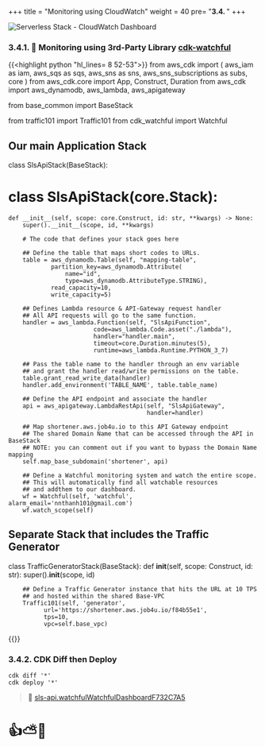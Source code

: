 +++
title = "Monitoring using CloudWatch"
weight = 40
pre= "<b>3.4. </b>"
+++

![Serverless Stack - CloudWatch Dashboard](/images/serverless-python/serverless-stack-dashboard.png)

### 3.4.1. 🎯 Monitoring using 3rd-Party Library [cdk-watchful](https://pypi.org/project/cdk-watchful/) 

{{<highlight python "hl_lines= 8 52-53">}}
from aws_cdk import (
    aws_iam as iam,
    aws_sqs as sqs,
    aws_sns as sns,
    aws_sns_subscriptions as subs,
    core
)
from aws_cdk.core import App, Construct, Duration
from aws_cdk import aws_dynamodb, aws_lambda, aws_apigateway

from base_common import BaseStack

from traffic101 import Traffic101
from cdk_watchful import Watchful

## Our main Application Stack
class SlsApiStack(BaseStack):
# class SlsApiStack(core.Stack):

    def __init__(self, scope: core.Construct, id: str, **kwargs) -> None:
        super().__init__(scope, id, **kwargs)

        # The code that defines your stack goes here
        
        ## Define the table that maps short codes to URLs.
        table = aws_dynamodb.Table(self, "mapping-table",
                partition_key=aws_dynamodb.Attribute(
                    name="id",
                    type=aws_dynamodb.AttributeType.STRING),
                read_capacity=10,
                write_capacity=5)
                
        ## Defines Lambda resource & API-Gateway request handler
        ## All API requests will go to the same function.
        handler = aws_lambda.Function(self, "SlsApiFunction",
                            code=aws_lambda.Code.asset("./lambda"),
                            handler="handler.main",
                            timeout=core.Duration.minutes(5),
                            runtime=aws_lambda.Runtime.PYTHON_3_7)

        ## Pass the table name to the handler through an env variable 
        ## and grant the handler read/write permissions on the table.
        table.grant_read_write_data(handler)
        handler.add_environment('TABLE_NAME', table.table_name)
        
        ## Define the API endpoint and associate the handler
        api = aws_apigateway.LambdaRestApi(self, "SlsApiGateway",
                                           handler=handler)

        ## Map shortener.aws.job4u.io to this API Gateway endpoint
        ## The shared Domain Name that can be accessed through the API in BaseStack
        ## NOTE: you can comment out if you want to bypass the Domain Name mapping
        self.map_base_subdomain('shortener', api)
        
        ## Define a Watchful monitoring system and watch the entire scope.
        ## This will automatically find all watchable resources 
        ## and addthem to our dashboard.
        wf = Watchful(self, 'watchful', alarm_email='nnthanh101@gmail.com')
        wf.watch_scope(self)
        
## Separate Stack that includes the Traffic Generator
class TrafficGeneratorStack(BaseStack):
    def __init__(self, scope: Construct, id: str):
        super().__init__(scope, id)

        ## Define a Traffic Generator instance that hits the URL at 10 TPS
        ## and hosted within the shared Base-VPC
        Traffic101(self, 'generator',
              url='https://shortener.aws.job4u.io/f84b55e1',
              tps=10,
              vpc=self.base_vpc)
{{</highlight>}}

### 3.4.2. CDK Diff then Deploy

```
cdk diff '*'
cdk deploy '*'
```

> 🚀 [sls-api.watchfulWatchfulDashboardF732C7A5](https://console.aws.amazon.com/cloudwatch/home?region=ap-southeast-1#dashboards:name=watchfulDashboard6A2D7A94-bVC8c7qrTBw0)

# 👍⛅🚀